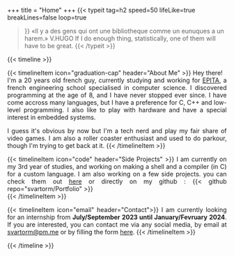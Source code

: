 +++
title = "Home"
+++
{{< typeit
    tag=h2
    speed=50
    lifeLike=true
    breakLines=false
    loop=true
>}} «Il y a des gens qui ont une bibliotheque comme un eunuques a un harem.» V.HUGO
If I do enough thing, statistically, one of them will have to be great.
{{< /typeit >}}

<div style="text-align: justify">

{{< timeline >}}

{{< timelineItem icon="graduation-cap" header="About Me" >}}
Hey there! <br/>
I'm a 20 years old french guy, currently studying and working for <a href="https://www.epita.fr">EPITA</a>, a french engineering school specialised in computer science. I discovered programming at the age of 8, and I have never stopped ever since. I have come accross many languages, but I have a preference for C, C++ and low-level programming. I also like to play with hardware and have a special interest in embedded systems. <br/>

I guess it's obvious by now but I'm a tech nerd and play my fair share of video games. I am also a roller coaster enthusiast and used to do parkour, though I'm trying to get back at it.
{{< /timelineItem >}}

{{< timelineItem icon="code" header="Side Projects" >}}
I am currently on my 3rd year of studies, and working on making a shell and a compiler (in C) for a custom language. I am also working on a few side projects. you can check them out <a href="/projects">here</a> or 
directly on my github : {{< github repo="svartorm/Portfolio" >}}
 <br/>
{{< /timelineItem >}}

{{< timelineItem icon="email" header="Contact">}}
I am currently looking for an internship from <b class="text-primary-300" >July/September 2023 until January/Fevruary 2024</b>. If you are interested, you can contact me via any social media, by email at
<a href="mailto:svartorm@pm.me">
    svartorm@pm.me
</a> or by filling the form <a href="/contact">here</a>.
{{< /timelineItem >}}

{{< /timeline >}}
</div>